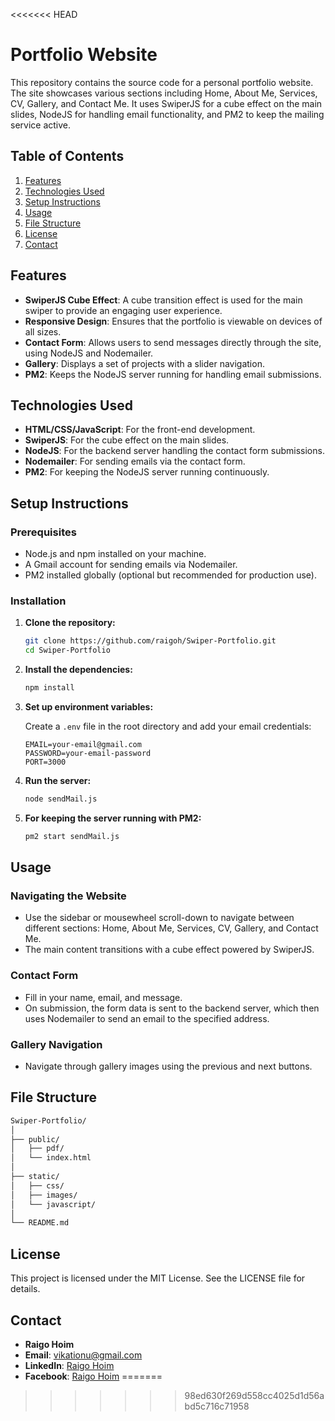 <<<<<<< HEAD
# Portfolio Website

This repository contains the source code for a personal portfolio website. The site showcases various sections including Home, About Me, Services, CV, Gallery, and Contact Me. It uses SwiperJS for a cube effect on the main slides, NodeJS for handling email functionality, and PM2 to keep the mailing service active.

## Table of Contents

1. [Features](#features)
2. [Technologies Used](#technologies-used)
3. [Setup Instructions](#setup-instructions)
4. [Usage](#usage)
5. [File Structure](#file-structure)
6. [License](#license)
7. [Contact](#contact)

## Features

- **SwiperJS Cube Effect**: A cube transition effect is used for the main swiper to provide an engaging user experience.
- **Responsive Design**: Ensures that the portfolio is viewable on devices of all sizes.
- **Contact Form**: Allows users to send messages directly through the site, using NodeJS and Nodemailer.
- **Gallery**: Displays a set of projects with a slider navigation.
- **PM2**: Keeps the NodeJS server running for handling email submissions.

## Technologies Used

- **HTML/CSS/JavaScript**: For the front-end development.
- **SwiperJS**: For the cube effect on the main slides.
- **NodeJS**: For the backend server handling the contact form submissions.
- **Nodemailer**: For sending emails via the contact form.
- **PM2**: For keeping the NodeJS server running continuously.

## Setup Instructions

### Prerequisites

- Node.js and npm installed on your machine.
- A Gmail account for sending emails via Nodemailer.
- PM2 installed globally (optional but recommended for production use).

### Installation

1. **Clone the repository:**

   ```bash
   git clone https://github.com/raigoh/Swiper-Portfolio.git
   cd Swiper-Portfolio
   ```

2. **Install the dependencies:**

   ```bash
   npm install
   ```

3. **Set up environment variables:**

   Create a `.env` file in the root directory and add your email credentials:

   ```env
   EMAIL=your-email@gmail.com
   PASSWORD=your-email-password
   PORT=3000
   ```

4. **Run the server:**

   ```bash
   node sendMail.js
   ```

5. **For keeping the server running with PM2:**

   ```bash
   pm2 start sendMail.js
   ```

## Usage

### Navigating the Website

- Use the sidebar or mousewheel scroll-down to navigate between different sections: Home, About Me, Services, CV, Gallery, and Contact Me.
- The main content transitions with a cube effect powered by SwiperJS.

### Contact Form

- Fill in your name, email, and message.
- On submission, the form data is sent to the backend server, which then uses Nodemailer to send an email to the specified address.

### Gallery Navigation

- Navigate through gallery images using the previous and next buttons.

## File Structure

```bash
Swiper-Portfolio/
│
├── public/
│   ├── pdf/
│   └── index.html
│
├── static/
│   ├── css/
│   ├── images/
│   └── javascript/
│
└── README.md
```

## License

This project is licensed under the MIT License. See the LICENSE file for details.

## Contact

- **Raigo Hoim**
- **Email**: [vikationu@gmail.com](mailto:vikationu@gmail.com)
- **LinkedIn**: [Raigo Hoim](https://www.linkedin.com/in/raigo-hoim/)
- **Facebook**: [Raigo Hoim](https://www.facebook.com/raigo.hoim/)
=======

>>>>>>> 98ed630f269d558cc4025d1d56abd5c716c71958
